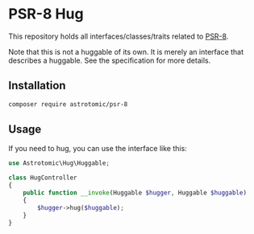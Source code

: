 # PSR-8 Hug

This repository holds all interfaces/classes/traits related to [PSR-8](https://github.com/php-fig/fig-standards/blob/master/proposed/psr-8-hug/psr-8-hug.md).

Note that this is not a huggable of its own. 
It is merely an interface that describes a huggable. 
See the specification for more details.

## Installation

```bash
composer require astrotomic/psr-8
```

## Usage

If you need to hug, you can use the interface like this:

```php
use Astrotomic\Hug\Huggable;

class HugController
{
    public function __invoke(Huggable $hugger, Huggable $huggable)
    {
        $hugger->hug($huggable);
    }
}
```